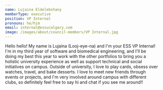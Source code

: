 ```yaml
---
name: Lujaina Eldelebshany
memberType: executive
position: VP Internal
pronouns: he/him
email: internal@essucalgary.com
image: /images/about/council-members/VP Internal.jpg
---
```


Hello hello! My name is Lujaina (Looj-eye-na) and I'm your ESS VP Internal! I'm in my third year of software and biomedical engineering, and I'll be doing my best this year to work with the other portfolios to bring you a holistic university experience as well as support technical and social initiatives on campus. Outside of university, I love to play cards, obsess over watches, travel, and bake desserts. I love to meet new friends through events or projects, and I'm very involved around campus with different clubs, so definitely feel free to say hi and chat if you see me around!!
